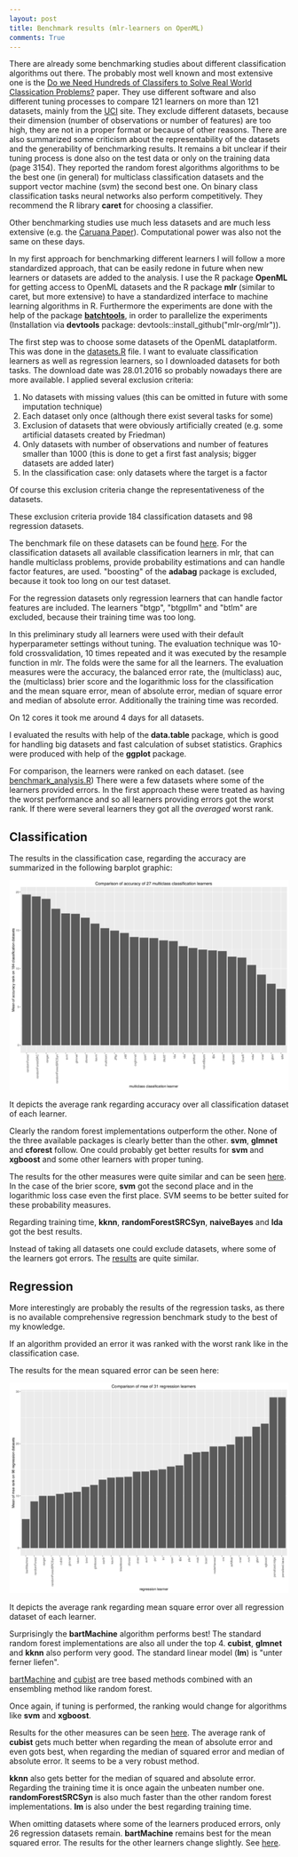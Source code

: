 ```yaml
---
layout: post
title: Benchmark results (mlr-learners on OpenML)
comments: True
---
```


There are already some benchmarking studies about different classification algorithms out there. The probably most well known and 
most extensive one is the 
[Do we Need Hundreds of Classifers to Solve Real World Classication Problems?](http://www.jmlr.org/papers/volume15/delgado14a/source/delgado14a.pdf)
paper. They use different software and also different tuning processes to compare 121 learners on more than 121 datasets, mainly 
from the [UCI](https://archive.ics.uci.edu/ml/datasets.html) site. They exclude different datasets, because their dimension 
(number of observations or number of features) are too high, they are not in a proper format or because of other reasons. 
There are also summarized some criticism about the representability of the datasets and the generability of benchmarking results. 
It remains a bit unclear if their tuning process is done also on the test data or only on the training data (page 3154). 
They reported the random forest algorithms algorithms to be the best one (in general) for multiclass classification datasets and 
the support vector machine (svm) the second best one. On binary class classification tasks neural networks also perform 
competitively. They recommend the R library **caret** for choosing a classifier. 

Other benchmarking studies use much less datasets and are much less extensive (e.g. the 
[Caruana Paper](https://www.cs.cornell.edu/~caruana/ctp/ct.papers/caruana.icml06.pdf)). Computational power was also not the same 
on these days. 

In my first approach for benchmarking different learners I will follow a more standardized approach, that can be easily 
redone in future when new learners or datasets are added to the analysis. 
I use the R package **OpenML** for getting access to OpenML datasets and the R package **mlr** (similar to caret, but more extensive) to have a standardized interface to machine learning algorithms in R. 
Furthermore the experiments are done with the help of the package [**batchtools**](https://github.com/mllg/batchtools), 
in order to parallelize the experiments (Installation via **devtools** package: devtools::install_github("mlr-org/mlr")).

<!--excerpt-->

The first step was to choose some datasets of the OpenML dataplatform. This was done in the [datasets.R](https://github.com/PhilippPro/benchmark-mlr-openml/blob/master/code/datasets.R)
file. I want to evaluate classification learners as well as regression learners, so I downloaded datasets for both tasks. 
The download date was 28.01.2016 so probably nowadays there are more available. I applied several exclusion criteria:

1. No datasets with missing values (this can be omitted in future with some imputation technique)
2. Each dataset only once (although there exist several tasks for some)
3. Exclusion of datasets that were obviously artificially created (e.g. some artificial datasets created by Friedman)
4. Only datasets with number of observations and number of features smaller than 1000 (this is done to get a first fast analysis; 
bigger datasets are added later)
5. In the classification case: only datasets where the target is a factor

Of course this exclusion criteria change the representativeness of the datasets.  

These exclusion criteria provide 184 classification datasets and 98 regression datasets. 

The benchmark file on these datasets can be found
[here](https://github.com/PhilippPro/benchmark-mlr-openml/blob/master/code/benchmark.R).
For the classification datasets all available classification learners in mlr, that 
can handle multiclass problems, provide probability estimations and can handle factor features, are used. "boosting" of the 
**adabag** package is excluded, because it took too long on our test dataset. 

For the regression datasets only regression learners that can handle factor features are included. 
The learners "btgp", "btgpllm" and "btlm" are excluded, because their training time was too long. 

In this preliminary study all learners were used with their default hyperparameter settings without tuning. 
The evaluation technique was 10-fold crossvalidation, 10 times repeated and it was executed by the resample function 
in mlr. The folds were the same for all the learners. The evaluation measures were the accuracy, the balanced error rate,
the (multiclass) auc, the (multiclass) brier score and the logarithmic loss for the classification and
the mean square error, mean of absolute error, median of square error and median of absolute error. Additionally the 
training time was recorded. 

On 12 cores it took me around 4 days for all datasets. 

I evaluated the results with help of the **data.table** package, which is good for handling big datasets and fast calculation 
of subset statistics. Graphics were produced with help of the **ggplot** package. 

For comparison, the learners were ranked on each dataset. (see [benchmark_analysis.R](https://github.com/PhilippPro/benchmark-mlr-openml/blob/master/code/benchmark_analysis.R))
There were a few datasets where some of the learners provided errors. 
In the first approach these were treated as having the worst performance and so all learners providing errors got the worst rank. 
If there were several learners they got all the *averaged* worst rank. 

## Classification

The results in the classification case, regarding the accuracy are summarized in the following barplot graphic:

![graphic](/images/1_best_algo_classif_with_na_rank.png "graphic")

It depicts the average rank regarding accuracy over all classification dataset of each learner. 

Clearly the random forest implementations outperform the other. None of the three available packages is clearly better than the other. **svm**, **glmnet** and **cforest** follow. One could probably get better results for **svm** and **xgboost** and some other learners with proper tuning. 

The results for the other measures were quite similar and can be seen [here](https://github.com/PhilippPro/benchmark-mlr-openml/blob/master/results/best_algo_classif_rank.pdf). 
In the case of the brier score, **svm** got the second place and in the logarithmic loss case even the first place. SVM seems to be better suited for these probability measures. 

Regarding training time, **kknn**, **randomForestSRCSyn**, **naiveBayes** and **lda** got the best results. 

Instead of taking all datasets one could exclude datasets, where some of the learners got errors. The [results](https://github.com/PhilippPro/benchmark-mlr-openml/blob/master/results/best_algo_classif_rank.pdf) are quite similar.

## Regression

More interestingly are probably the results of the regression tasks, as there is no available comprehensive regression benchmark study to the best of my knowledge. 

If an algorithm provided an error it was ranked with the worst rank like in the classification case. 

The results for the mean squared error can be seen here:

![graphic](/images/1_best_algo_regr_with_na_rank.png "graphic")

It depicts the average rank regarding mean square error over all regression dataset of each learner. 

Surprisingly the **bartMachine** algorithm performs best! The standard random forest implementations are also all under the top 4.
**cubist**, **glmnet** and **kknn** also perform very good. The standard linear model (**lm**) is "unter ferner liefen". 

[bartMachine](https://arxiv.org/pdf/1312.2171.pdf) and [cubist](https://cran.r-project.org/web/packages/Cubist/vignettes/cubist.pdf) are tree based methods combined with an ensembling method like random forest. 

Once again, if tuning is performed, the ranking would change for algorithms like **svm** and **xgboost**.

Results for the other measures can be seen [here](https://github.com/PhilippPro/benchmark-mlr-openml/blob/master/results/best_algo_regr_with_na_rank.pdf).
The average rank of **cubist** gets much better when regarding the mean of absolute error and even gots best, when regarding the median of squared error and median of absolute error. It seems to be a very robust method. 

**kknn** also gets better for the median of squared and absolute error. Regarding the training time it is once again the unbeaten number one. **randomForestSRCSyn** is also much faster than the other random forest implementations. **lm** is also under the best regarding training time. 

When omitting datasets where some of the learners produced errors, only 26 regression datasets remain. **bartMachine** remains best for the mean squared error. The results for the other learners change slightly. See [here](https://github.com/PhilippPro/benchmark-mlr-openml/blob/master/results/best_algo_regr_rank.pdf).
